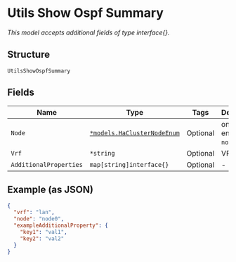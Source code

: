 
# Utils Show Ospf Summary

*This model accepts additional fields of type interface{}.*

## Structure

`UtilsShowOspfSummary`

## Fields

| Name | Type | Tags | Description |
|  --- | --- | --- | --- |
| `Node` | [`*models.HaClusterNodeEnum`](../../doc/models/ha-cluster-node-enum.md) | Optional | only for HA. enum: `node0`, `node1` |
| `Vrf` | `*string` | Optional | VRF name |
| `AdditionalProperties` | `map[string]interface{}` | Optional | - |

## Example (as JSON)

```json
{
  "vrf": "lan",
  "node": "node0",
  "exampleAdditionalProperty": {
    "key1": "val1",
    "key2": "val2"
  }
}
```

